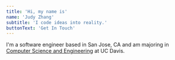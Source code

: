 ```yaml
---
title: 'Hi, my name is'
name: 'Judy Zhang'
subtitle: 'I code ideas into reality.'
buttonText: 'Get In Touch'
---
```


I'm a software engineer based in San Jose, CA and am majoring in [Computer Science and Engineering](https://www.ucdavis.edu/majors/computer-science-and-engineering/) at UC Davis.
